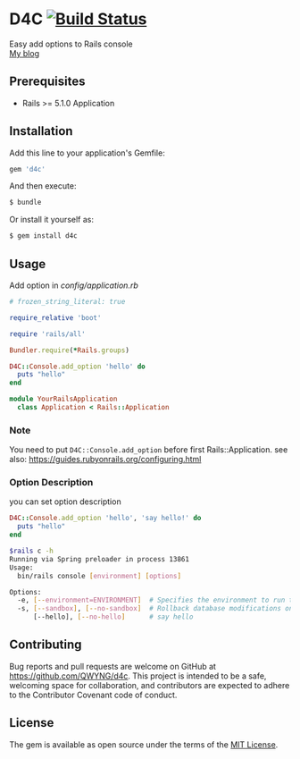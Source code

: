 # D4C [![Build Status](https://travis-ci.org/QWYNG/D4C.svg?branch=master)](https://travis-ci.org/QWYNG/baby_face)
Easy add options to Rails console  
[My blog](https://sasa5740.hatenablog.com/entry/2019/08/20/090000?_ga=2.202416785.1243811551.1566614707-1938314347.1562511586)

## Prerequisites
- Rails >= 5.1.0 Application
## Installation
Add this line to your application's Gemfile:

```ruby
gem 'd4c'
```

And then execute:
```bash
$ bundle
```

Or install it yourself as:
```bash
$ gem install d4c
```
## Usage
Add option in _config/application.rb_

```ruby
# frozen_string_literal: true

require_relative 'boot'

require 'rails/all'

Bundler.require(*Rails.groups)

D4C::Console.add_option 'hello' do
  puts "hello"
end

module YourRailsApplication
  class Application < Rails::Application

```

### Note
You need to put `D4C::Console.add_option` before first Rails::Application.
see also: https://guides.rubyonrails.org/configuring.html

### Option Description
you can set option description

```ruby
D4C::Console.add_option 'hello', 'say hello!' do
  puts "hello"
end
```

```bash
$rails c -h
Running via Spring preloader in process 13861
Usage:
  bin/rails console [environment] [options]

Options:
  -e, [--environment=ENVIRONMENT]  # Specifies the environment to run this console under (test/development/production).
  -s, [--sandbox], [--no-sandbox]  # Rollback database modifications on exit.
      [--hello], [--no-hello]      # say hello

```
## Contributing
Bug reports and pull requests are welcome on GitHub at https://github.com/QWYNG/d4c. This project is intended to be a safe, welcoming space for collaboration, and contributors are expected to adhere to the Contributor Covenant code of conduct.



## License
The gem is available as open source under the terms of the [MIT License](https://opensource.org/licenses/MIT).
